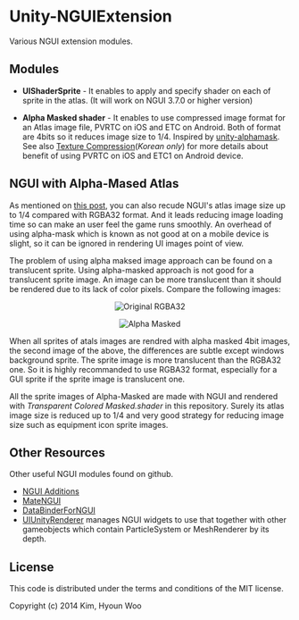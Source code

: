 Unity-NGUIExtension
===================

Various NGUI extension modules.

Modules
-------
* **UIShaderSprite** - It enables to apply and specify shader on each of sprite in the atlas. (It will work on NGUI 3.7.0 or higher version)

* **Alpha Masked shader** - It enables to use compressed image format for an Atlas image file, PVRTC on iOS and ETC on Android. Both of format are 4bits so it reduces image size to 1/4. Inspired by [unity-alphamask](https://github.com/keijiro/unity-alphamask). See also [Texture Compression](http://egloos.zum.com/littles/v/3439290)(*Korean only*) for more details about benefit of using PVRTC on iOS and ETC1 on Android device.


NGUI with Alpha-Mased Atlas
----------------------------

As mentioned on [this post](https://github.com/keijiro/unity-alphamask), you can also recude NGUI's atlas image size up to 1/4 compared with RGBA32 format. And it leads reducing image loading time so can make an user feel the game runs smoothly. An overhead of using alpha-mask which is known as not good at on a mobile device is slight, so it can be ignored in rendering UI images point of view.

The problem of using alpha maksed image approach can be found on a translucent sprite. Using alpha-masked approach is not good for a translucent sprite image. An image can be more translucent than it should be rendered due to its lack of color pixels. Compare the following images:


<p align="center">
  <img src="https://github.com/kimsama/Unity-NGUIExtension/blob/master/Images/original.png?raw=true" alt="Original RGBA32"/>
</p>

<p align="center">
  <img src="https://github.com/kimsama/Unity-NGUIExtension/blob/master/Images/alpha-masked.png?raw=true" alt="Alpha Masked"/>
</p>


When all sprites of atals images are rendred with alpha masked 4bit images, the second image of the above, the differences are subtle except windows background sprite.  The sprite image is more translucent than the RGBA32 one. So it is highly recommanded to use RGBA32 format, especially for a GUI sprite if the sprite image is translucent one.

All the sprite images of Alpha-Masked are made with NGUI and rendered with *Transparent Colored Masked.shader* in this repository. Surely its atlas image size is reduced up to 1/4 and very good strategy for reducing image size such as equipment icon sprite images.


Other Resources
---------------

Other useful NGUI modules found on github.

* [NGUI Additions](https://github.com/yeticrabgames/NGUIAdditions)
* [MateNGUI](https://github.com/ddionisio/MateNGUI)
* [DataBinderForNGUI](https://github.com/kyubuns/DataBinderForNGUI)
* [UIUnityRenderer](https://github.com/tarob19/UIUnityRenderer) manages NGUI widgets to use that together with other gameobjects which contain ParticleSystem or MeshRenderer by its depth.

License
-------

This code is distributed under the terms and conditions of the MIT license.

Copyright (c) 2014 Kim, Hyoun Woo
